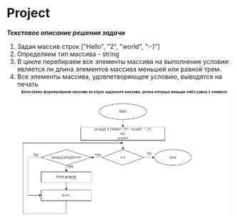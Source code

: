# Project

__*Текстовое описание решения задачи*__

1. Задан массив строк ["Hello", "2", "world", ":-)"]
2. Определяем тип массива - string
3. В цикле перебираем все элементы массива на выполнение условия: является ли длина элементов массива меньшей или равной трем.
4. Все элементы массива, удовлетворяющее условию, выводятся на печать
![Блок-схема алгоритма](Diag.jpg)
